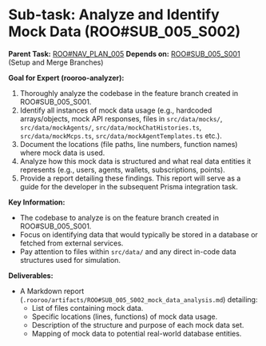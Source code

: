 # Sub-task: Analyze and Identify Mock Data (ROO#SUB_005_S002)

**Parent Task:** [ROO#NAV_PLAN_005](.rooroo/tasks/ROO#NAV_PLAN_005/context.md)
**Depends on:** [ROO#SUB_005_S001](.rooroo/tasks/ROO#SUB_005_S001/context.md) (Setup and Merge Branches)

**Goal for Expert (rooroo-analyzer):**
1.  Thoroughly analyze the codebase in the feature branch created in ROO#SUB_005_S001.
2.  Identify all instances of mock data usage (e.g., hardcoded arrays/objects, mock API responses, files in `src/data/mocks/`, `src/data/mockAgents/`, `src/data/mockChatHistories.ts`, `src/data/mockMcps.ts`, `src/data/mockAgentTemplates.ts` etc.).
3.  Document the locations (file paths, line numbers, function names) where mock data is used.
4.  Analyze how this mock data is structured and what real data entities it represents (e.g., users, agents, wallets, subscriptions, points).
5.  Provide a report detailing these findings. This report will serve as a guide for the developer in the subsequent Prisma integration task.

**Key Information:**
*   The codebase to analyze is on the feature branch created in ROO#SUB_005_S001.
*   Focus on identifying data that would typically be stored in a database or fetched from external services.
*   Pay attention to files within `src/data/` and any direct in-code data structures used for simulation.

**Deliverables:**
*   A Markdown report (`.rooroo/artifacts/ROO#SUB_005_S002_mock_data_analysis.md`) detailing:
    *   List of files containing mock data.
    *   Specific locations (lines, functions) of mock data usage.
    *   Description of the structure and purpose of each mock data set.
    *   Mapping of mock data to potential real-world database entities.